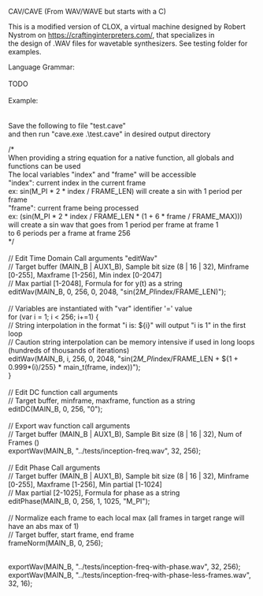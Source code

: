 CAV/CAVE (From WAV/WAVE but starts with a C)<br>

This is a modified version of CLOX, a virtual machine designed by Robert Nystrom on https://craftinginterpreters.com/, that specializes in<br>
the design of .WAV files for wavetable synthesizers. See testing folder for examples.<br>

Language Grammar:<br>
<br>
TODO<br>
<br>
Example:<br>
<br>
<br>
Save the following to file "test.cave"<br>
and then run "cave.exe .\test.cave" in desired output directory<br>

/\*<br>
    When providing a string equation for a native function, all globals and functions can be used<br>
    The local variables "index" and "frame" will be accessible<br>
    "index": current index in the current frame<br>
        ex: sin(M_PI * 2 * index / FRAME_LEN) will create a sin with 1 period per frame<br>
    "frame": current frame being processed<br>
	ex: (sin(M_PI * 2 * index / FRAME_LEN * (1 + 6 * frame / FRAME_MAX)))<br>
	will create a sin wav that goes from 1 period per frame at frame 1<br>
	to 6 periods per a frame at frame 256<br>
\*/<br>
<br>
// Edit Time Domain Call arguments "editWav"<br>
// Target buffer (MAIN_B | AUX1_B), Sample bit size (8 | 16 | 32), Minframe [0-255], Maxframe [1-256], Min index [0-2047]<br>
// Max partial [1-2048], Formula for for y(t) as a string<br>
editWav(MAIN_B, 0, 256, 0, 2048, "sin(2*M_PI*index/FRAME_LEN)");<br>
<br>
// Variables are instantiated with "var" identifier '=' value<br>
for (var i = 1; i < 256; i+=1) {<br>
	// String interpolation in the format "i is: ${i}" will output "i is 1" in the first loop<br>
	// Caution string interpolation can be memory intensive if used in long loops (hundreds of thousands of iterations)<br>
	editWav(MAIN_B, i, 256, 0, 2048, "sin(2*M_PI*index/FRAME_LEN + ${1 + 0.999*(i)/255} * main_t(frame, index))");<br>
}<br>
<br>
// Edit DC function call arguments<br>
// Target buffer, minframe, maxframe, function as a string<br>
editDC(MAIN_B, 0, 256, "0");<br>
<br>
// Export wav function call arguments<br>
// Target buffer (MAIN_B | AUX1_B), Sample Bit size (8 | 16 | 32), Num of Frames ()<br>
exportWav(MAIN_B, "../tests/inception-freq.wav", 32, 256);<br>
<br>
// Edit Phase Call arguments<br>
// Target buffer (MAIN_B | AUX1_B), Sample bit size (8 | 16 | 32), Minframe [0-255], Maxframe [1-256], Min partial [1-1024]<br>
// Max partial [2-1025], Formula for phase as a string<br>
editPhase(MAIN_B, 0, 256, 1, 1025, "M_PI");<br>
<br>
// Normalize each frame to each local max (all frames in target range will have an abs max of 1)<br>
// Target buffer, start frame, end frame<br>
frameNorm(MAIN_B, 0, 256);<br>
<br>

exportWav(MAIN_B, "../tests/inception-freq-with-phase.wav", 32, 256);<br>
exportWav(MAIN_B, "../tests/inception-freq-with-phase-less-frames.wav", 32, 16);<br>
